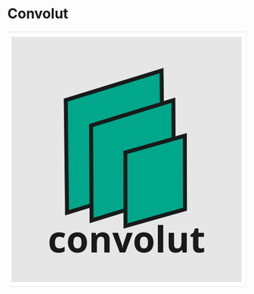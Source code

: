 # Convolut
![convolut](https://raw.githubusercontent.com/convolut/convolut/master/docs/img/logo.png)
